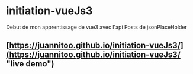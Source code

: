 # initiation-vueJs3

Debut de mon apprentissage de vue3 avec l'api Posts de jsonPlaceHolder

## [https://juannitoo.github.io/initiation-vueJs3/](https://juannitoo.github.io/initiation-vueJs3/ "live demo")
